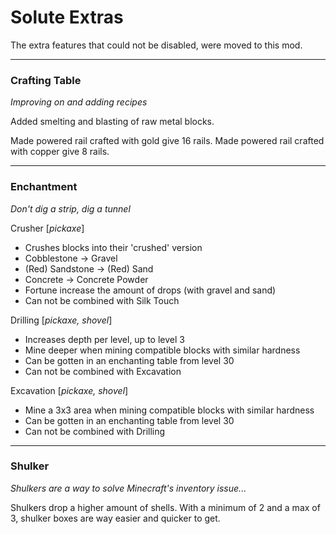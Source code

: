 ﻿# Solute Extras

The extra features that could not be disabled, were moved to this mod.

--------

### Crafting Table
*Improving on and adding recipes*

Added smelting and blasting of raw metal blocks.

Made powered rail crafted with gold give 16 rails.
Made powered rail crafted with copper give 8 rails.

--------

### Enchantment
*Don't dig a strip, dig a tunnel*

Crusher [*pickaxe*]
- Crushes blocks into their 'crushed' version
- Cobblestone -> Gravel
- (Red) Sandstone  -> (Red) Sand
- Concrete -> Concrete Powder
- Fortune increase the amount of drops (with gravel and sand)
- Can not be combined with Silk Touch

Drilling [*pickaxe, shovel*]
- Increases depth per level, up to level 3
- Mine deeper when mining compatible blocks with similar hardness
- Can be gotten in an enchanting table from level 30
- Can not be combined with Excavation

Excavation [*pickaxe, shovel*]
- Mine a 3x3 area when mining compatible blocks with similar hardness
- Can be gotten in an enchanting table from level 30
- Can not be combined with Drilling

--------

### Shulker
*Shulkers are a way to solve Minecraft's inventory issue...*

Shulkers drop a higher amount of shells.
With a minimum of 2 and a max of 3, shulker boxes are way easier and quicker to get. 
